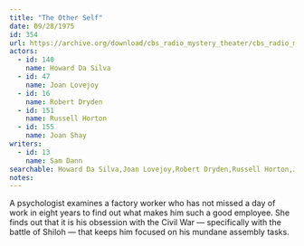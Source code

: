 ```yaml
---
title: "The Other Self"
date: 09/28/1975
id: 354
url: https://archive.org/download/cbs_radio_mystery_theater/cbs_radio_mystery_theater-0351-0400.zip/cbs_radio_mystery_theater-0351-0400%2Fcbsrmt_0354_the_other_self.mp3
actors:  
  - id: 140
    name: Howard Da Silva  
  - id: 47
    name: Joan Lovejoy  
  - id: 16
    name: Robert Dryden  
  - id: 151
    name: Russell Horton  
  - id: 155
    name: Joan Shay
writers:  
  - id: 13
    name: Sam Dann
searchable: Howard Da Silva,Joan Lovejoy,Robert Dryden,Russell Horton,Joan Shay Sam Dann
notes:  
---
```

A psychologist examines a factory worker who has not missed a day of work in eight years to find out what makes him such a good employee. She finds out that it is his obsession with the Civil War — specifically with the battle of Shiloh — that keeps him focused on his mundane assembly tasks.
